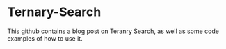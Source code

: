 # Ternary-Search

This github contains a blog post on Teranry Search, as well as some code examples of how to use it.

